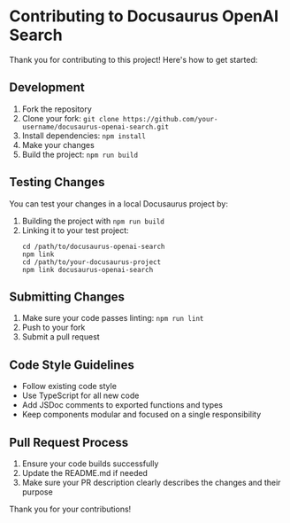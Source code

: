 # Contributing to Docusaurus OpenAI Search

Thank you for contributing to this project! Here's how to get started:

## Development

1. Fork the repository
2. Clone your fork: `git clone https://github.com/your-username/docusaurus-openai-search.git`
3. Install dependencies: `npm install`
4. Make your changes
5. Build the project: `npm run build`

## Testing Changes

You can test your changes in a local Docusaurus project by:

1. Building the project with `npm run build`
2. Linking it to your test project: 
   ```
   cd /path/to/docusaurus-openai-search
   npm link
   cd /path/to/your-docusaurus-project
   npm link docusaurus-openai-search
   ```

## Submitting Changes

1. Make sure your code passes linting: `npm run lint`
2. Push to your fork
3. Submit a pull request

## Code Style Guidelines

- Follow existing code style
- Use TypeScript for all new code
- Add JSDoc comments to exported functions and types
- Keep components modular and focused on a single responsibility

## Pull Request Process

1. Ensure your code builds successfully
2. Update the README.md if needed
3. Make sure your PR description clearly describes the changes and their purpose

Thank you for your contributions! 